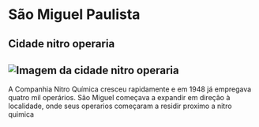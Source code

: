 # São Miguel Paulista

Cidade nitro operaria
---
![Imagem da cidade nitro operaria](https://scontent.fcgh5-1.fna.fbcdn.net/v/t1.18169-9/21686363_499121047114828_774449800711250333_n.jpg?_nc_cat=108&ccb=1-7&_nc_sid=8bfeb9&_nc_ohc=U09mfIpj4bsAX_WeuHf&_nc_ht=scontent.fcgh5-1.fna&oh=00_AT8y9--D5brJpE23MNC_luwRMTPaaBvJOATG-SInsYJvNg&oe=6369F4D4)
---
A Companhia Nitro Química cresceu rapidamente e em 1948 já empregava quatro mil operários. São Miguel começava a expandir em direção à localidade, onde seus operarios começaram a residir proximo a nitro quimica
